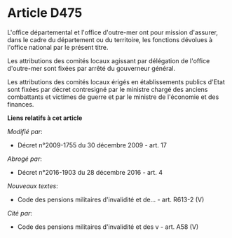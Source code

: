 # Article D475

L'office départemental et l'office d'outre-mer ont pour mission d'assurer, dans le cadre du département ou du territoire, les
fonctions dévolues à l'office national par le présent titre. 

Les attributions des comités locaux agissant par délégation de l'office d'outre-mer sont fixées par arrêté du gouverneur
général. 

Les attributions des comités locaux érigés en établissements publics d'Etat sont fixées par décret contresigné par le
ministre chargé des anciens combattants et victimes de guerre et par le ministre de l'économie et des finances.

**Liens relatifs à cet article**

_Modifié par_:

  - Décret n°2009-1755 du 30 décembre 2009 - art. 17

_Abrogé par_:

  - Décret n°2016-1903 du 28 décembre 2016 - art. 4

_Nouveaux textes_:

  - Code des pensions militaires d'invalidité et de... - art. R613-2 (V)

_Cité par_:

  - Code des pensions militaires d'invalidité et des v - art. A58 (V)
